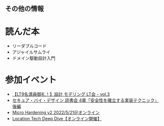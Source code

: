 ## その他の情報

# 読んだ本
* リーダブルコード
* アジャイルサムライ
* ドメイン駆動設計入門

# 参加イベント
* [【LT9名満員御礼！】設計 モデリング LT会 - vol.3](https://rakus.connpass.com/event/233514/)
* [セキュア・バイ・デザイン 読書会 4章「安全性を確立する実装テクニック」後編](https://ddd-community-jp.connpass.com/event/241611/)
* [Micro Hardening v2 2022/5/21＠オンライン](https://microhardening.connpass.com/event/246367/)
* [Location Tech Deep Dive【オンライン開催】](https://locationtech.connpass.com/event/253580/)
